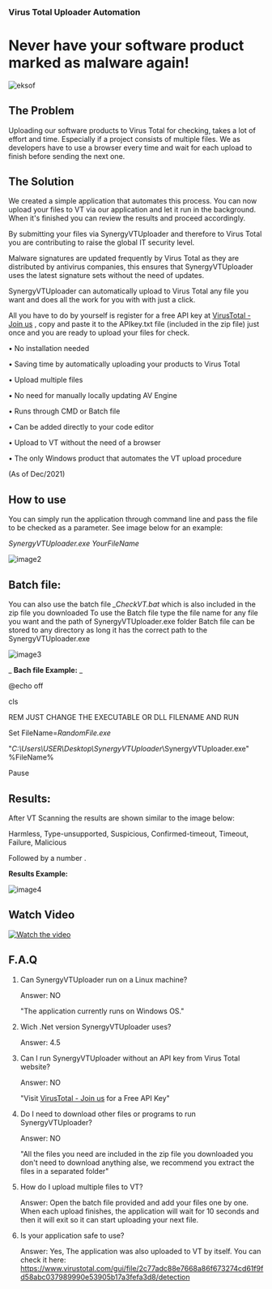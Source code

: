 ### **Virus Total Uploader Automation**
# **Never have your software product marked as malware again!**

 ![eksof](https://user-images.githubusercontent.com/94911727/144896556-cf071d35-28b7-4697-a02e-448d16dbdfe3.png)


## **The Problem**

Uploading our software products to Virus Total for checking, takes a lot of effort and time.
 Especially if a project consists of multiple files.
 We as developers have to use a browser every time and wait for each upload to finish before sending the next one.

## **The Solution**

We created a simple application that automates this process.
 You can now upload your files to VT via our application and let it run in the background. When it&#39;s finished you can review the results and proceed accordingly.

By submitting your files via SynergyVTUploader and therefore to Virus Total you are contributing to raise the global IT security level.

Malware signatures are updated frequently by Virus Total as they are distributed by antivirus companies, this ensures that SynergyVTUploader uses the latest signature sets without the need of updates.

SynergyVTUploader can automatically upload to Virus Total any file you want and does all the work for you with with just a click.

All you have to do by yourself is register for a free API key at [VirusTotal - Join us](https://www.virustotal.com/gui/join-us) , copy and paste it to the APIkey.txt file (included in the zip file) just once and you are ready to upload your files for check.

• No installation needed

• Saving time by automatically uploading your products to Virus Total

• Upload multiple files

• No need for manually locally updating AV Engine

• Runs through CMD or Batch file

• Can be added directly to your code editor

• Upload to VT without the need of a browser

• The only Windows product that automates the VT upload procedure

(As of Dec/2021)

## **How to use**

You can simply run the application through command line and pass the file to be checked as a parameter. See image below for an example:

_SynergyVTUploader.exe_ _YourFileName_

 ![image2](https://user-images.githubusercontent.com/94911727/144462433-80d8825b-7fc8-4e4b-bc46-abc1f9791693.png)

## **Batch file:**

You can also use the batch file _\_CheckVT.bat_ which is also included in the zip file you downloaded
 To use the Batch file type the file name for any file you want and the path of SynergyVTUploader.exe folder
 Batch file can be stored to any directory as long it has the correct path to the SynergyVTUploader.exe

 ![image3](https://user-images.githubusercontent.com/94911727/144462514-bba2016c-7622-4edb-86fc-0de3b4a6745c.png)

_ **Bach file Example:** _

@echo off

cls

REM JUST CHANGE THE EXECUTABLE OR DLL FILENAME AND RUN

Set FileName=_RandomFile.exe_

 &quot;_C:\Users\USER\Desktop\SynergyVTUploader_\SynergyVTUploader.exe&quot; %FileName%
 
Pause

## **Results:**

After VT Scanning the results are shown similar to the image below:

 Harmless, Type-unsupported, Suspicious, Confirmed-timeout, Timeout, Failure, Malicious
 
 Followed by a number .

**Results Example:**

 ![image4](https://user-images.githubusercontent.com/94911727/144462617-e09d3a3d-63f4-45e4-a396-d6950bd7189b.png)
 
 
 ## **Watch Video**
 
 
 [![Watch the video](https://user-images.githubusercontent.com/94911727/144583227-611c21c4-7dbb-4a6d-b182-76320e5bf87f.png)](https://youtu.be/8dZMzDT8onA)
 
 

 
## **F.A.Q**

1. Can SynergyVTUploader run on a Linux machine?

    Answer: NO

    &quot;The application currently runs on Windows OS.&quot;


2. Wich .Net version SynergyVTUploader uses?

    Answer: 4.5
    

3. Can I run SynergyVTUploader without an API key from Virus Total website?

    Answer: NO

    &quot;Visit [VirusTotal - Join us](https://www.virustotal.com/gui/join-us) for a Free API Key&quot;
    

4. Do I need to download other files or programs to run SynergyVTUploader?

    Answer: NO

    &quot;All the files you need are included in the zip file you downloaded you don&#39;t need to download
     anything alse, we recommend you extract the files in a separated folder&quot;
    
    
5. How do I upload multiple files to VT? 

    Answer: Open the batch file provided and add your files one by one. When each upload finishes, the application will wait for 10 seconds and then it will exit so it can start uploading your next file.


6. Is your application safe to use?  

    Answer: Yes, The application was also uploaded to VT by itself. You can check it here: https://www.virustotal.com/gui/file/2c77adc88e7668a86f673274cd61f9fd58abc037989990e53905b17a3fefa3d8/detection
    
